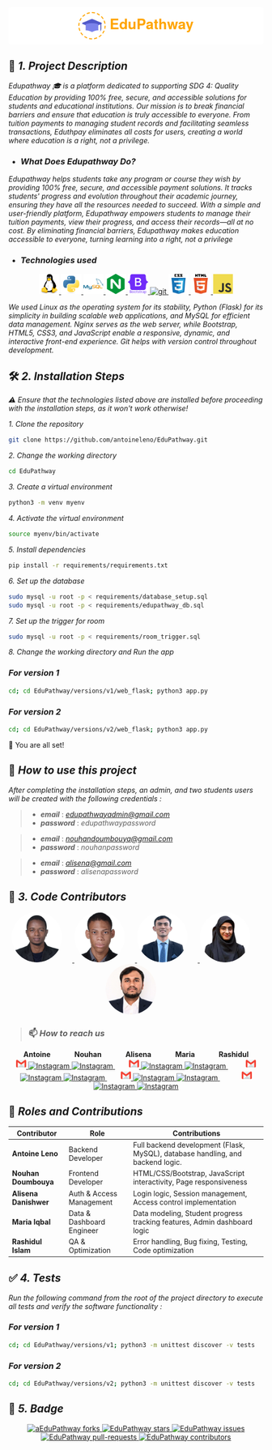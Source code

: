 <h1 align="center" style="background-color: white; color: orange; padding: 10px; border-radius: 5px; font-weight: bold; font-family: 'Arial', sans-serif;">
  <img src="versions/v2/web_flask/home/static/img/favicon.png" 
       alt="icon" 
       style="width: 40px; height: 40px; border-radius: 50%; border: 2px dashed orange; padding: 5px; vertical-align: middle;"> 
  <span style="font-family: 'Helvetica Neue', Helvetica, Arial, sans-serif;">EduPathway</span> 
</h1>

## 🔭 *1. Project Description*
*Edupathway 🎓 is a platform dedicated to supporting SDG 4: Quality Education by providing 100% free, secure, and accessible solutions for students and educational institutions. Our mission is to break financial barriers and ensure that education is truly accessible to everyone. From tuition payments to managing student records and facilitating seamless transactions, Eduthpay eliminates all costs for users, creating a world where education is a right, not a privilege.*

- ### *What Does Edupathway Do?*
*Edupathway helps students take any program or course they wish by providing 100% free, secure, and accessible payment solutions. It tracks students' progress and evolution throughout their academic journey, ensuring they have all the resources needed to succeed. With a simple and user-friendly platform, Edupathway empowers students to manage their tuition payments, view their progress, and access their records—all at no cost. By eliminating financial barriers, Edupathway makes education accessible to everyone, turning learning into a right, not a privilege*
- ### *Technologies used*
<p align="center"> </a> <a href="https://www.linux.org/" target="_blank" rel="noreferrer"> <img src="https://raw.githubusercontent.com/devicons/devicon/master/icons/linux/linux-original.svg" alt="linux" width="40" height="40"/> </a> <a href="https://www.python.org" target="_blank" rel="noreferrer"> <img src="https://raw.githubusercontent.com/devicons/devicon/master/icons/python/python-original.svg" alt="python" width="40" height="40"/> </a> <a href="https://www.mysql.com/" target="_blank" rel="noreferrer"> <img src="https://raw.githubusercontent.com/devicons/devicon/master/icons/mysql/mysql-original-wordmark.svg" alt="mysql" width="40" height="40"/> </a> <a href="https://www.nginx.com" target="_blank" rel="noreferrer"> <img src="https://raw.githubusercontent.com/devicons/devicon/master/icons/nginx/nginx-original.svg" alt="nginx" width="40" height="40"/> </a> <a href="https://getbootstrap.com" target="_blank" rel="noreferrer"> <img src="https://raw.githubusercontent.com/devicons/devicon/master/icons/bootstrap/bootstrap-plain-wordmark.svg" alt="bootstrap" width="40" height="40"/> </a> <a href="https://git-scm.com/" target="_blank" rel="noreferrer"> <img src="https://www.vectorlogo.zone/logos/git-scm/git-scm-icon.svg" alt="git" width="40" height="40"/> </a> <a href="https://www.w3schools.com/css/" target="_blank" rel="noreferrer"> <img src="https://raw.githubusercontent.com/devicons/devicon/master/icons/css3/css3-original-wordmark.svg" alt="css3" width="40" height="40"/> </a> <a href="https://www.w3.org/html/" target="_blank" rel="noreferrer"> <img src="https://raw.githubusercontent.com/devicons/devicon/master/icons/html5/html5-original-wordmark.svg" alt="html5" width="40" height="40"/> </a> <a href="https://developer.mozilla.org/en-US/docs/Web/JavaScript" target="_blank" rel="noreferrer"> <img src="https://raw.githubusercontent.com/devicons/devicon/master/icons/javascript/javascript-original.svg" alt="javascript" width="40" height="40"/> </a>  </p>


*We used Linux as the operating system for its stability, Python (Flask) for its simplicity in building scalable web applications, and MySQL for efficient data management. Nginx serves as the web server, while Bootstrap, HTML5, CSS3, and JavaScript enable a responsive, dynamic, and interactive front-end experience. Git helps with version control throughout development.*
## 🛠️ *2. Installation Steps*
*⚠️ Ensure that the technologies listed above are installed before proceeding with the installation steps, as it won't work otherwise!*

*1. Clone the repository*

```bash
git clone https://github.com/antoineleno/EduPathway.git
```

*2. Change the working directory*

```bash
cd EduPathway
``` 

*3. Create a virtual environment*

```bash
python3 -m venv myenv
```
*4. Activate the virtual environment*

```bash
source myenv/bin/activate
```

*5. Install dependencies*

```bash
pip install -r requirements/requirements.txt
```
*6. Set up the database*
```bash
sudo mysql -u root -p < requirements/database_setup.sql
sudo mysql -u root -p < requirements/edupathway_db.sql
```
*7. Set up the trigger for room*
```bash
sudo mysql -u root -p < requirements/room_trigger.sql
```

*8. Change the working directory and Run the app*

### *For version 1*

```bash
cd; cd EduPathway/versions/v1/web_flask; python3 app.py
```
### *For version 2*

```bash
cd; cd EduPathway/versions/v2/web_flask; python3 app.py
```
🌟 You are all set!


## 📘  *How to use this project*
*After completing the installation steps, an admin, and two students users will be created with the following credentials :*
> - ***email***&nbsp;: *edupathwayadmin@gmail.com*
> - ***password*** : *edupathwaypassword*

> - ***email***&nbsp;: *nouhandoumbouya@gmail.com*
> - ***password*** : *nouhanpassword*

> - ***email***&nbsp;: *alisena@gmail.com*
> - ***password*** : *alisenapassword*

## 👯 *3. Code Contributors*

<p align="center">
  <a href="https://github.com/antoineleno/EduPathway/graphs/contributors">
    <img src="versions/v2/web_flask/home/static/img/antoineleno.png" alt="Profile Picture" style="width: 100px; height: 100px; border-radius: 50%; object-fit: cover; margin-right: 20px;">
    <img src="versions/v2/web_flask/home/static/img/nouhandoubouya.png" alt="Profile Picture" style="width: 100px; height: 100px; border-radius: 50%; object-fit: cover; margin-right: 20px;">
    <img src="versions/v2/web_flask/home/static/img/alisena_d.png" alt="Profile Picture" style="width: 100px; height: 100px; border-radius: 50%; object-fit: cover; margin-right: 20px;">
    <img src="versions/v2/web_flask/home/static/img/maria_iqbal.png" alt="Profile Picture" style="width: 100px; height: 100px; border-radius: 50%; object-fit: cover; margin-right: 20px;">
    <img src="versions/v2/web_flask/home/static/img/rashdul.png" alt="Profile Picture" style="width: 100px; height: 100px; border-radius: 50%; object-fit: cover; margin-right: 20px;">
  </a>
</p>


> ### 📫 *How to reach us*
<p align="center">
  <strong>Antoine</strong>&nbsp;&nbsp;&nbsp;&nbsp;&nbsp;&nbsp;&nbsp;&nbsp;&nbsp;&nbsp;&nbsp;&nbsp;<strong>Nouhan</strong>&nbsp;&nbsp;&nbsp;&nbsp;&nbsp;&nbsp;&nbsp;&nbsp;&nbsp;&nbsp;&nbsp;&nbsp;<strong>Alisena</strong>&nbsp;&nbsp;&nbsp;&nbsp;&nbsp;&nbsp;&nbsp;&nbsp;&nbsp;&nbsp;&nbsp;&nbsp;<strong>Maria</strong>&nbsp;&nbsp;&nbsp;&nbsp;&nbsp;&nbsp;&nbsp;&nbsp;&nbsp;&nbsp;&nbsp;&nbsp;<strong>Rashidul</strong>
  <br>
  <a href="mailto:lenoantoine2000@gmail.com">
      <img src="versions/v2/web_flask/home/static/img/email.png" alt="Instagram" height="20" width="20" />
  </a>
  <a href="https://github.com/antoineleno">
      <img src="https://raw.githubusercontent.com/rahuldkjain/github-profile-readme-generator/master/src/images/icons/Social/github.svg" alt="Instagram" height="20" width="20" />
  </a>
  <a href="https://instagram.com/antoineleno7" target="_blank">
    <img src="https://raw.githubusercontent.com/rahuldkjain/github-profile-readme-generator/master/src/images/icons/Social/instagram.svg" alt="Instagram" height="20" width="20"/>
  </a>
  &nbsp;&nbsp;&nbsp;&nbsp;&nbsp;&nbsp;
    <a href="mailto:nouhandoumbouya655@gmail.com">
      <img src="versions/v2/web_flask/home/static/img/email.png" alt="Instagram" height="20" width="20" />
  </a>
  <a href="https://github.com/NouhanDoumbouya123">
      <img src="https://raw.githubusercontent.com/rahuldkjain/github-profile-readme-generator/master/src/images/icons/Social/github.svg" alt="Instagram" height="20" width="20" />
  </a>
  <a href="https://www.instagram.com/doumbouyanouhan1234?igsh=cmdqd3ltdDFnam9u" target="_blank">
    <img src="https://raw.githubusercontent.com/rahuldkjain/github-profile-readme-generator/master/src/images/icons/Social/instagram.svg" alt="Instagram" height="20" width="20"/>
  </a>
  &nbsp;&nbsp;&nbsp;&nbsp;&nbsp;&nbsp;&nbsp;&nbsp;
    <a href="mailto:ali.danishwer@student.aiu.edu.my">
      <img src="versions/v2/web_flask/home/static/img/email.png" alt="Instagram" height="20" width="20" />
  </a>
  <a href="https://github.com/alisenadanishwer">
      <img src="https://raw.githubusercontent.com/rahuldkjain/github-profile-readme-generator/master/src/images/icons/Social/github.svg" alt="Instagram" height="20" width="20" />
  </a>
  <a href="https://www.instagram.com/alisena.danishwer?igsh=bmFkamR3ZzAzejk4" target="_blank">
    <img src="https://raw.githubusercontent.com/rahuldkjain/github-profile-readme-generator/master/src/images/icons/Social/instagram.svg" alt="Instagram" height="20" width="20"/>
  </a>
  &nbsp;&nbsp;&nbsp;&nbsp;&nbsp;&nbsp;
    <a href="mailto:mariaiqbal112003@gmail.com">
      <img src="versions/v2/web_flask/home/static/img/email.png" alt="Instagram" height="20" width="20" />
  </a>
  <a href="https://github.com/Maria200311">
      <img src="https://raw.githubusercontent.com/rahuldkjain/github-profile-readme-generator/master/src/images/icons/Social/github.svg" alt="Instagram" height="20" width="20" />
  </a>
  <a href="https://www.instagram.com/mariaiqbal200311?igsh=dTkwMnVmZnRtc3hy" target="_blank">
    <img src="https://raw.githubusercontent.com/rahuldkjain/github-profile-readme-generator/master/src/images/icons/Social/instagram.svg" alt="Instagram" height="20" width="20"/>
  </a>
  &nbsp;&nbsp;&nbsp;&nbsp;&nbsp;&nbsp;&nbsp;&nbsp;&nbsp;&nbsp;
  <a href="mailto:mdislam0996@gmail.com">
    <img src="versions/v2/web_flask/home/static/img/email.png" alt="Instagram" height="20" width="20" />
  </a>
  <a href="https://github.com/mrirashid">
      <img src="https://raw.githubusercontent.com/rahuldkjain/github-profile-readme-generator/master/src/images/icons/Social/github.svg" alt="Instagram" height="20" width="20" />
  </a>
  <a href="https://www.instagram.com/mri_rashid?igsh=MWdjbTM4dWk0ZGQ1OA==" target="_blank">
    <img src="https://raw.githubusercontent.com/rahuldkjain/github-profile-readme-generator/master/src/images/icons/Social/instagram.svg" alt="Instagram" height="20" width="20" />
  </a>
</p>

## 🎯 *Roles and Contributions*

| **Contributor**           | **Role**                  | **Contributions** |
|---------------------------|----------------------------|-------------------|
| **Antoine Leno**          | Backend Developer          | Full backend development (Flask, MySQL), database handling, and backend logic. |
| **Nouhan Doumbouya**      | Frontend Developer         | HTML/CSS/Bootstrap, JavaScript interactivity, Page responsiveness |
| **Alisena Danishwer**     | Auth & Access Management   | Login logic, Session management, Access control implementation |
| **Maria Iqbal**           | Data & Dashboard Engineer  | Data modeling, Student progress tracking features, Admin dashboard logic |
| **Rashidul Islam**        | QA & Optimization          | Error handling, Bug fixing, Testing, Code optimization |


## ✅ *4. Tests*
*Run the following command from the root of the project directory to execute all tests and verify the software functionality :*

### *For version 1*
```bash
cd; cd EduPathway/versions/v1; python3 -m unittest discover -v tests
```
### *For version 2*
```bash
cd; cd EduPathway/versions/v2; python3 -m unittest discover -v tests
```

## 🏅 *5. Badge*
<p align="center">
  <a href="https://github.com/antoineleno/EduPathway/fork" target="blank">
    <img src="https://img.shields.io/github/forks/antoineleno/EduPathway?style=flat-square" alt="aEduPathway forks"/>
  </a>
  <a href="https://github.com/antoineleno/EduPathway/stargazers" target="blank">
    <img src="https://img.shields.io/github/stars/antoineleno/EduPathway?style=flat-square" alt="EduPathway stars"/>
  </a>
  <a href="https://github.com/antoineleno/EduPathway/issues" target="blank">
    <img src="https://img.shields.io/github/issues/antoineleno/EduPathway?style=flat-square" alt="EduPathway issues"/>
  </a>
  <a href="https://github.com/antoineleno/EduPathway/pulls" target="blank">
    <img src="https://img.shields.io/github/issues-pr/antoineleno/EduPathway?style=flat-square" alt="EduPathway pull-requests"/>
  </a>
  <!-- Example Contribution Badge -->
  <a href="https://github.com/antoineleno/EduPathway/graphs/contributors" target="blank">
    <img src="https://img.shields.io/github/contributors/antoineleno/EduPathway?style=flat-square" alt="EduPathway contributors"/>
  </a>
</p>

